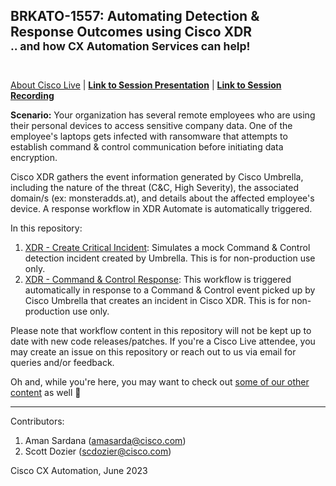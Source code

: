 ## BRKATO-1557: Automating Detection & Response Outcomes using Cisco XDR <br><sub>.. and how CX Automation Services can help!</sub><div> <br> </div>

[About Cisco Live](https://www.ciscolive.com/global.html) | [**Link to Session Presentation**]() | [**Link to Session Recording**]() 

**Scenario:** Your organization has several remote employees who are using their personal devices to access sensitive company data. One of the employee's laptops gets infected with ransomware that attempts to establish command & control communication before initiating data encryption.

Cisco XDR gathers the event information generated by Cisco Umbrella, including the nature of the threat (C&C, High Severity), the associated domain/s (ex: monsteradds.at), and details about the affected employee's device. A response workflow in XDR Automate is automatically triggered. 

In this repository:
1. [XDR - Create Critical Incident](https://github.com/ciscomanagedservices/ciscolive-xdr-automate/tree/main/XDR-CreateCriticalIncident__definition_workflow_024XNSSKYEB9B7dKljmDwc4Nn6QKfos2ioh): Simulates a mock Command & Control detection incident created by Umbrella. This is for non-production use only.
2. [XDR - Command & Control Response](https://github.com/ciscomanagedservices/ciscolive-xdr-automate/tree/main/XDR-CommandAndControlResponse__definition_workflow_025W2TC4F9AOH1RGNNrFqURl7VGcdKBKRZR): This workflow is triggered automatically in response to a Command & Control event picked up by Cisco Umbrella that creates an incident in Cisco XDR. This is for non-production use only.

Please note that workflow content in this repository will not be kept up to date with new code releases/patches. If you're a Cisco Live attendee, you may create an issue on this repository or reach out to us via email for queries and/or feedback.

Oh and, while you're here, you may want to check out [some of our other content](https://github.com/ciscomanagedservices) as well 🚀 

---

Contributors:

1. Aman Sardana (amasarda@cisco.com)
2. Scott Dozier (scdozier@cisco.com)

Cisco CX Automation, June 2023
